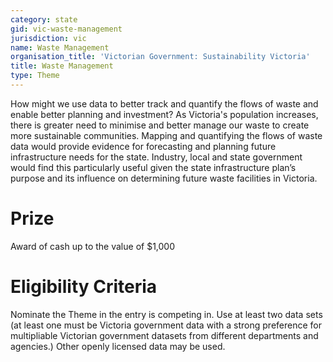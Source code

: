 ```yaml
---
category: state
gid: vic-waste-management
jurisdiction: vic
name: Waste Management
organisation_title: 'Victorian Government: Sustainability Victoria'
title: Waste Management
type: Theme
---
```


How might we use data to better track and quantify the flows of waste and  enable better planning and investment? 
As Victoria's population increases, there is greater need to minimise and better manage our waste to create more sustainable communities.  Mapping and quantifying the flows of waste data would provide evidence for forecasting and planning future infrastructure needs for the state. Industry, local and state government would find this particularly useful given the state infrastructure plan’s purpose and its influence on determining future waste facilities in Victoria.

# Prize
Award of cash up to the value of $1,000

# Eligibility Criteria
Nominate the Theme in the entry is competing in. Use at least two data sets (at least one must be Victoria government data with a strong preference for multipliable Victorian government datasets from different departments and agencies.) Other openly licensed data may be used.